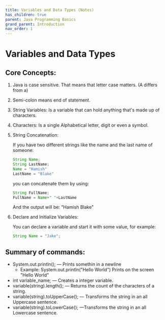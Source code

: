 ```yaml
---
title: Variables and Data Types (Notes)
has_children: true
parent: Java Programming Basics
grand_parent: Introduction
nav_order: 1
---
```


# Variables and Data Types

## Core Concepts:
1. Java is case sensitive.
That means that letter case matters. (A differs from a)
2. Semi-colon means end of statement.
3. String Variables: Is a variable that can hold anything that's made up of characters.
4. Characters: Is a single Alphabetical letter, digit or even a symbol.
5. String Concatenation: 

    If you have two different strings like the name and the last name of someone:
    ```java
    String Name;
    String LastName;
    Name = "Hamish"
    LastName = "Blake"
    ```
    you can concatenate them by using:
    ```java
    String FullName;
    FullName = Name+" "+LastName
    ```
    And the output will be: "Hamish Blake"
6. Declare and Initialize Variables:

    You can declare a variable and start it with some value, for example:
    ```java
    String Name = "Jake";
   ```

## Summary of commands:
* System.out.println(); — Prints somethin in a newline
    * Example: System.out.println("Hello World") Prints on the screen "Hello World"
* int variable_name; — Creates a integer variable.
* variable(string).length(); — Returns the count of the characters of a string.
* variable(string).toUpperCase(); — Transforms the string in an all Uppercase sentence.
* variable(string).toLowerCase(); —Transforms the string in an all Lowercase sentence.